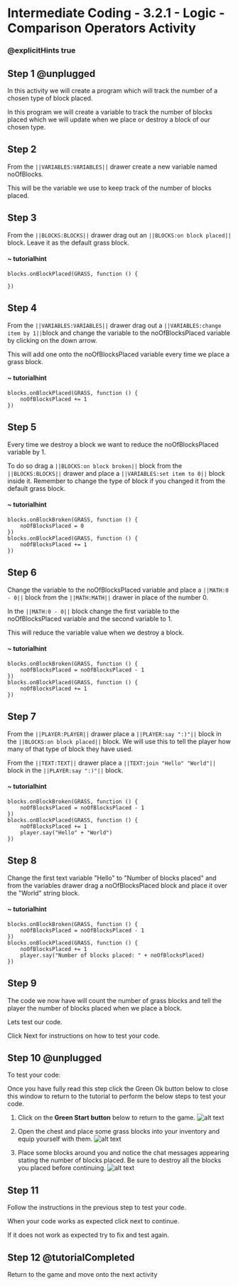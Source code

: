 # Intermediate Coding - 3.2.1 - Logic - Comparison Operators Activity

### @explicitHints true

## Step 1 @unplugged
In this activity we will create a program which will track the number of a chosen type of block placed.

In this program we will create a variable to track the number of blocks placed which we will update when we place or destroy a block of our chosen type. 

## Step 2
From the ``||VARIABLES:VARIABLES||`` drawer create a new variable named noOfBlocks.

This will be the variable we use to keep track of the number of blocks placed.

## Step 3
From the ``||BLOCKS:BLOCKS||`` drawer drag out an ``||BLOCKS:on block placed||`` block. Leave it as the default grass block.

#### ~ tutorialhint
```blocks 
blocks.onBlockPlaced(GRASS, function () {
	
})
```
## Step 4
From the ``||VARIABLES:VARIABLES||`` drawer drag out a ``||VARIABLES:change item by 1||``block and change the variable to the noOfBlocksPlaced variable by clicking on the down arrow.

This will add one onto the noOfBlocksPlaced variable every time we place a grass block.
#### ~ tutorialhint
```blocks 
blocks.onBlockPlaced(GRASS, function () {
    noOfBlocksPlaced += 1
})
```

## Step 5
Every time we destroy a block we want to reduce the noOfBlocksPlaced variable by 1.

To do so drag a ``||BLOCKS:on block broken||`` block from the ``||BLOCKS:BLOCKS||`` drawer and place a ``||VARIABLES:set item to 0||`` block inside it. Remember to change the type of block if you changed it from the default grass block.

#### ~ tutorialhint
```blocks 
blocks.onBlockBroken(GRASS, function () {
    noOfBlocksPlaced = 0
})
blocks.onBlockPlaced(GRASS, function () {
    noOfBlocksPlaced += 1
})
```

## Step 6
Change the variable to the noOfBlocksPlaced variable and place a ``||MATH:0 - 0||`` block from the ``||MATH:MATH||`` drawer in place of the number 0. 

In the ``||MATH:0 - 0||`` block change the first variable to the noOfBlocksPlaced variable and the second variable to 1.

This will reduce the variable value when we destroy a block.

#### ~ tutorialhint
```blocks 
blocks.onBlockBroken(GRASS, function () {
    noOfBlocksPlaced = noOfBlocksPlaced - 1
})
blocks.onBlockPlaced(GRASS, function () {
    noOfBlocksPlaced += 1
})
```

## Step 7
From the ``||PLAYER:PLAYER||`` drawer place a ``||PLAYER:say ":)"||`` block in the ``||BLOCKS:on block placed||`` block. We will use this to tell the player how many of that type of block they have used.

From the ``||TEXT:TEXT||`` drawer place a ``||TEXT:join "Hello" "World"||`` block in the ``||PLAYER:say ":)"||`` block.

#### ~ tutorialhint
```blocks 
blocks.onBlockBroken(GRASS, function () {
    noOfBlocksPlaced = noOfBlocksPlaced - 1
})
blocks.onBlockPlaced(GRASS, function () {
    noOfBlocksPlaced += 1
    player.say("Hello" + "World")
})
```
## Step 8
Change the first text variable "Hello" to "Number of blocks placed" and from the variables drawer drag a noOfBlocksPlaced block and place it over the "World" string block.

#### ~ tutorialhint
```blocks 
blocks.onBlockBroken(GRASS, function () {
    noOfBlocksPlaced = noOfBlocksPlaced - 1
})
blocks.onBlockPlaced(GRASS, function () {
    noOfBlocksPlaced += 1
    player.say("Number of blocks placed: " + noOfBlocksPlaced)
})

```

## Step 9
The code we now have will count the number of grass blocks and tell the player the number of blocks placed when we place a block.

Lets test our code.

Click Next for instructions on how to test your code.

## Step 10 @unplugged
To test your code:

Once you have fully read this step click the Green Ok button below to close this window to return to the tutorial to perform the below steps to test your code.

1. Click on the **Green Start button** below to return to the game.
![alt text](https://intermediatev3.codingcredentials.com/Lesson2/2.1.1/images/2.jpg?raw=true "Start")


2. Open the chest and place some grass blocks into your inventory and equip yourself with them.
![alt text](https://intermediatev3.codingcredentials.com/Lesson3/3.2.1/images/1.jpg?raw=true "Comparison")


3. Place some blocks around you and notice the chat messages appearing stating the number of blocks placed.
Be sure to destroy all the blocks you placed before continuing.
![alt text](https://intermediatev3.codingcredentials.com/Lesson3/3.2.1/images/2.jpg?raw=true "Agent")

## Step 11
Follow the instructions in the previous step to test your code.

When your code works as expected click next to continue.

If it does not work as expected try to fix and test again.

## Step 12 @tutorialCompleted
Return to the game and move onto the next activity
